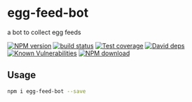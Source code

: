 # egg-feed-bot

a bot to collect egg feeds

[![NPM version][npm-image]][npm-url]
[![build status][travis-image]][travis-url]
[![Test coverage][codecov-image]][codecov-url]
[![David deps][david-image]][david-url]
[![Known Vulnerabilities][snyk-image]][snyk-url]
[![NPM download][download-image]][download-url]

[npm-image]: https://img.shields.io/npm/v/egg-feed-bot.svg?style=flat-square
[npm-url]: https://npmjs.org/package/egg-feed-bot
[travis-image]: https://img.shields.io/travis/{{org}}/egg-feed-bot.svg?style=flat-square
[travis-url]: https://travis-ci.org/{{org}}/egg-feed-bot
[codecov-image]: https://codecov.io/gh/{{org}}/egg-feed-bot/branch/master/graph/badge.svg
[codecov-url]: https://codecov.io/gh/{{org}}/egg-feed-bot
[david-image]: https://img.shields.io/david/{{org}}/egg-feed-bot.svg?style=flat-square
[david-url]: https://david-dm.org/{{org}}/egg-feed-bot
[snyk-image]: https://snyk.io/test/npm/egg-feed-bot/badge.svg?style=flat-square
[snyk-url]: https://snyk.io/test/npm/egg-feed-bot
[download-image]: https://img.shields.io/npm/dm/egg-feed-bot.svg?style=flat-square
[download-url]: https://npmjs.org/package/egg-feed-bot

## Usage

```bash
npm i egg-feed-bot --save
```
